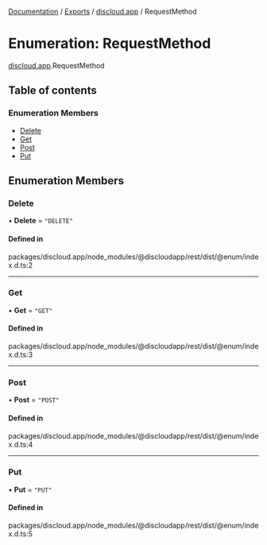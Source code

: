 [Documentation](../README.md) / [Exports](../modules.md) / [discloud.app](../modules/discloud_app.md) / RequestMethod

# Enumeration: RequestMethod

[discloud.app](../modules/discloud_app.md).RequestMethod

## Table of contents

### Enumeration Members

- [Delete](discloud_app.RequestMethod.md#delete)
- [Get](discloud_app.RequestMethod.md#get)
- [Post](discloud_app.RequestMethod.md#post)
- [Put](discloud_app.RequestMethod.md#put)

## Enumeration Members

### Delete

• **Delete** = ``"DELETE"``

#### Defined in

packages/discloud.app/node_modules/@discloudapp/rest/dist/@enum/index.d.ts:2

___

### Get

• **Get** = ``"GET"``

#### Defined in

packages/discloud.app/node_modules/@discloudapp/rest/dist/@enum/index.d.ts:3

___

### Post

• **Post** = ``"POST"``

#### Defined in

packages/discloud.app/node_modules/@discloudapp/rest/dist/@enum/index.d.ts:4

___

### Put

• **Put** = ``"PUT"``

#### Defined in

packages/discloud.app/node_modules/@discloudapp/rest/dist/@enum/index.d.ts:5
